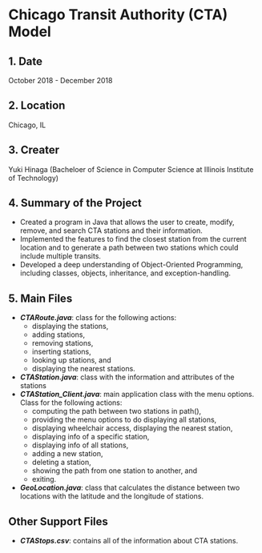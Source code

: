 # Chicago Transit Authority (CTA) Model

## 1. Date
   October 2018 - December 2018
   
## 2. Location
   Chicago, IL
   
## 3. Creater
   Yuki Hinaga (Bacheloer of Science in Computer Science at Illinois Institute of Technology)
   
## 4. Summary of the Project
   - Created a program in Java that allows the user to create, modify, remove, and search CTA stations and their information.
   - Implemented the features to find the closest station from the current location and to generate a path between two stations which could include multiple transits.
   - Developed a deep understanding of Object-Oriented Programming, including classes, objects, inheritance, and exception-handling.

## 5. Main Files
   - ***CTARoute.java***: class for the following actions:
   	 - displaying the stations, 
   	 - adding stations, 
   	 - removing stations, 
   	 - inserting stations, 
   	 - looking up stations, and 
   	 - displaying the nearest stations.
   - ***CTAStation.java***: class with the information and attributes of the stations
   - ***CTAStation_Client.java***: main application class with the menu options. Class for the following actions:
     - computing the path between two stations in path(),
     - providing the menu options to do displaying all stations,
     - displaying wheelchair access, displaying the nearest station, 
     - displaying info of a specific station, 
     - displaying info of all stations, 
     - adding a new station, 
     - deleting a station, 
     - showing the path from one station to another, and
     - exiting.
  - ***GeoLocation.java***: class that calculates the distance between two locations with the latitude and the longitude of stations.

## Other Support Files
   - ***CTAStops.csv***: contains all of the information about CTA stations.